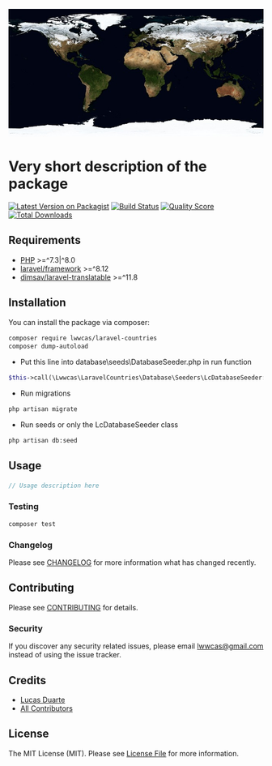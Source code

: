 ![World Map](assets/map.jpg)

# Very short description of the package

[![Latest Version on Packagist](https://img.shields.io/packagist/v/lwwcas/laravel-countries.svg?style=flat-square)](https://packagist.org/packages/lwwcas/laravel-countries)
[![Build Status](https://img.shields.io/travis/lwwcas/laravel-countries/master.svg?style=flat-square)](https://travis-ci.org/lwwcas/laravel-countries)
[![Quality Score](https://img.shields.io/scrutinizer/g/lwwcas/laravel-countries.svg?style=flat-square)](https://scrutinizer-ci.com/g/lwwcas/laravel-countries)
[![Total Downloads](https://img.shields.io/packagist/dt/lwwcas/laravel-countries.svg?style=flat-square)](https://packagist.org/packages/lwwcas/laravel-countries)

## Requirements
- [PHP](https://github.com/php) >=^7.3|^8.0
- [laravel/framework](https://github.com/laravel/framework) >=^8.12
- [dimsav/laravel-translatable](https://github.com/Astrotomic/laravel-translatable) >=^11.8

## Installation

You can install the package via composer:

```bash
composer require lwwcas/laravel-countries
composer dump-autoload
```

- Put this line into database\seeds\DatabaseSeeder.php in run function
```php
$this->call(\Lwwcas\LaravelCountries\Database\Seeders\LcDatabaseSeeder::class);
```

- Run migrations
```bash
php artisan migrate
```
- Run seeds or only the LcDatabaseSeeder class
```bash
php artisan db:seed
```

## Usage

``` php
// Usage description here
```

### Testing

``` bash
composer test
```

### Changelog

Please see [CHANGELOG](CHANGELOG.md) for more information what has changed recently.

## Contributing

Please see [CONTRIBUTING](CONTRIBUTING.md) for details.

### Security

If you discover any security related issues, please email lwwcas@gmail.com instead of using the issue tracker.

## Credits

- [Lucas Duarte](https://github.com/lwwcas)
- [All Contributors](../../contributors)

## License

The MIT License (MIT). Please see [License File](LICENSE.md) for more information.
